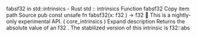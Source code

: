 fabsf32 in std::intrinsics - Rust
std
::
intrinsics
Function
fabsf32
Copy item path
Source
pub const unsafe fn fabsf32(x:
f32
) ->
f32
🔬
This is a nightly-only experimental API. (
core_intrinsics
)
Expand description
Returns the absolute value of an
f32
.
The stabilized version of this intrinsic is
f32::abs